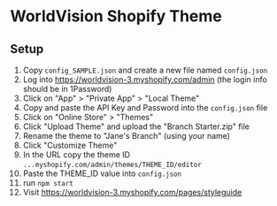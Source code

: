 # WorldVision Shopify Theme

## Setup

1. Copy `config_SAMPLE.json` and create a new file named `config.json`
1. Log into https://worldvision-3.myshopify.com/admin (the login info should be in 1Password)
1. Click on "App" > "Private App" > "Local Theme"
1. Copy and paste the API Key and Password into the `config.json` file
1. Click on "Online Store" > "Themes"
1. Click "Upload Theme" and upload the "Branch Starter.zip" file
1. Rename the theme to "Jane's Branch" (using your name)
1. Click "Customize Theme"
1. In the URL copy the theme ID `...myshopify.com/admin/themes/THEME_ID/editor`
1. Paste the THEME_ID value into `config.json`
1. run `npm start`
1. Visit https://worldvision-3.myshopify.com/pages/styleguide
